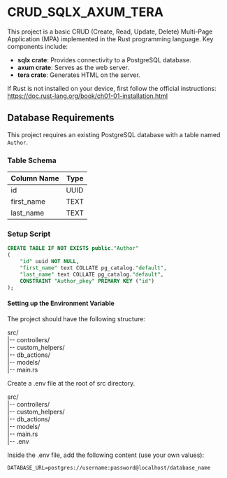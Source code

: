 # CRUD_SQLX_AXUM_TERA

This project is a basic CRUD (Create, Read, Update, Delete) Multi-Page Application (MPA) implemented in the Rust programming language. Key components include:

- **sqlx crate**: Provides connectivity to a PostgreSQL database.
- **axum crate**: Serves as the web server.
- **tera crate**: Generates HTML on the server.

If Rust is not installed on your device, first follow the official instructions: https://doc.rust-lang.org/book/ch01-01-installation.html

## Database Requirements

This project requires an existing PostgreSQL database with a table named `Author`.

### Table Schema

| Column Name | Type  |
|-------------|-------|
| id          | UUID  |
| first_name  | TEXT  |
| last_name   | TEXT  |

### Setup Script

```sql
CREATE TABLE IF NOT EXISTS public."Author"
(
    "id" uuid NOT NULL,
    "first_name" text COLLATE pg_catalog."default",
    "last_name" text COLLATE pg_catalog."default",
    CONSTRAINT "Author_pkey" PRIMARY KEY ("id")
);
```

#### Setting up the Environment Variable

The project should have the following structure:

src/  
|-- controllers/  
|-- custom_helpers/  
|-- db_actions/  
|-- models/  
|-- main.rs  

Create a .env file at the root of src directory.
    
 src/  
|-- controllers/  
|-- custom_helpers/  
|-- db_actions/  
|-- models/  
|-- main.rs  
|-- .env  
    
Inside the .env file, add the following content (use your own values):

```
DATABASE_URL=postgres://username:password@localhost/database_name
```
